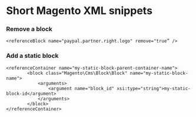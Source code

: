# Short Magento XML snippets

### Remove a block

    <referenceBlock name="paypal.partner.right.logo" remove="true” />

### Add a static block

    <referenceContainer name="my-static-block-parent-container-name">
            <block class="Magento\Cms\Block\Block" name="my-static-block-name">
                <arguments>
                    <argument name="block_id" xsi:type="string">my-static-block-id</argument>
                </arguments>
            </block>
    </referenceContainer>
